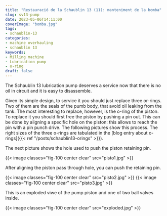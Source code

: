 ```yaml
---
title: "Restauració de la Schaublin 13 (11): manteniment de la bomba"
slug: sv13-pump
date: 2023-05-06T14:11:00
coverImage: "bomba.jpg"
tags:
- schaublin-13
categories:
- machine overhauling
- schaublin 13
keywords:
- Milling machine
- Lubrication pump
- o-ring
draft: false
---
```


The Schaublin 13 lubrication pump deserves a service now that there is
no oil in circuit and it is easy to disassemble.

<!--more-->

Given its simple design, to service it you should just replace three
or-rings. Two of them are the seals of the pumb body, that avoid oil
leaking from the tank. The most interesting to replace, however, is
the o-ring of the piston. To replace it you should first free the
piston by pushing a pin out. This can be done by aligning a specific
hole on the piston: this allows to reach the pin with a pin punch
drive. The following pictures show this process. The right sizes of
the three o-rings are tabulated in the [blog entry about o-rings]({{<
ref "/posts/schaublin13-orings" >}}).

The next picture shows the hole used to push the piston retaining pin.

{{< image classes="fig-100 center clear" src="pisto1.jpg" >}}

After aligning the piston pass through hole, you can push the
retaining pin.

{{< image classes="fig-100 center clear" src="pisto2.jpg" >}}
{{< image classes="fig-100 center clear" src="pisto3.jpg" >}}

This is an exploded viwe of the pump piston and one of two ball valves
inside.

{{< image classes="fig-100 center clear" src="exploded.jpg" >}}
